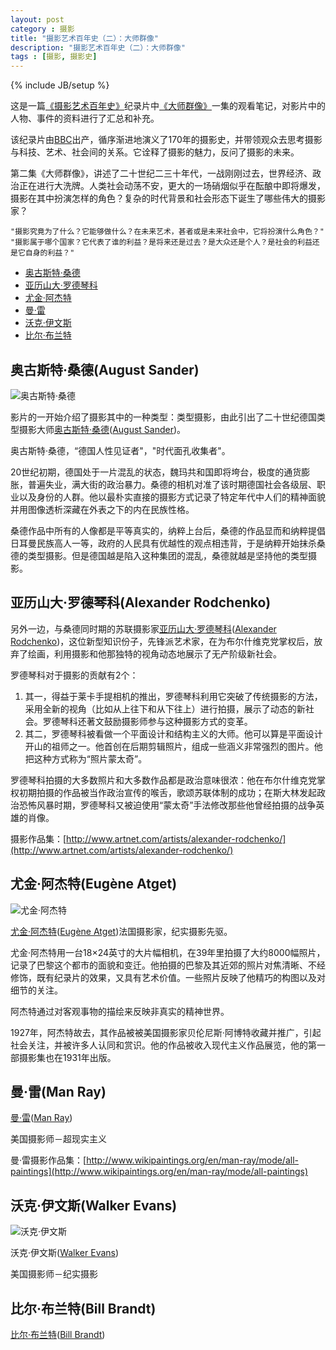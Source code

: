 ```yaml
---
layout: post
category : 摄影
title: "摄影艺术百年史（二）：大师群像"
description: "摄影艺术百年史（二）：大师群像"
tags : [摄影, 摄影史]
---
```

{% include JB/setup %}

这是一篇[《摄影艺术百年史》](http://movie.douban.com/subject/4154964/)纪录片中[《大师群像》](http://v.youku.com/v_show/id_XNDcyMTUzMjI4.html)一集的观看笔记，对影片中的人物、事件的资料进行了汇总和补充。

该纪录片由[BBC](http://baike.baidu.com/view/60739.htm)出产，循序渐进地演义了170年的摄影史，并带领观众去思考摄影与科技、艺术、社会间的关系。它诠释了摄影的魅力，反问了摄影的未来。

第二集《大师群像》，讲述了二十世纪二三十年代，一战刚刚过去，世界经济、政治正在进行大洗牌。人类社会动荡不安，更大的一场硝烟似乎在酝酿中即将爆发，摄影在其中扮演怎样的角色？复杂的时代背景和社会形态下诞生了哪些伟大的摄影家？

    "摄影究竟为了什么？它能够做什么？在未来艺术，甚者或是未来社会中，它将扮演什么角色？"
    "摄影属于哪个国家？它代表了谁的利益？是将来还是过去？是大众还是个人？是社会的利益还是它自身的利益？"

* [奥古斯特·桑德](./#august-sander) 
* [亚历山大·罗德琴科](./#alexander-rodchenko)
* [尤金·阿杰特](./#atget)
* [曼·雷](./#man-ray)
* [沃克·伊文斯](./#walker-evans)
* [比尔·布兰特](./#bill-brandt)

<h2 id="august-sander">奥古斯特·桑德(August Sander)</h2>

![奥古斯特·桑德](http://gtms04.alicdn.com/tps/i4/TB1h1WCHXXXXXa8XpXX6WBCTXXX-200-288.jpg)

影片的一开始介绍了摄影其中的一种类型：类型摄影，由此引出了二十世纪德国类型摄影大师[奥古斯特·桑德](http://baike.baidu.com/view/157695.htm)([August Sander](http://en.wikipedia.org/wiki/August_Sander))。

奥古斯特·桑德，“德国人性见证者"，"时代面孔收集者"。

20世纪初期，德国处于一片混乱的状态，魏玛共和国即将垮台，极度的通货膨胀，普遍失业，满大街的政治暴力。桑德的相机对准了该时期德国社会各级层、职业以及身份的人群。他以最朴实直接的摄影方式记录了特定年代中人们的精神面貌并用图像透析深藏在外表之下的内在民族性格。

桑德作品中所有的人像都是平等真实的，纳粹上台后，桑德的作品显而和纳粹提倡日耳曼民族高人一等，政府的人民具有优越性的观点相违背，于是纳粹开始抹杀桑德的类型摄影。但是德国越是陷入这种集团的混乱，桑德就越是坚持他的类型摄影。

<h2 id="alexander-rodchenko">亚历山大·罗德琴科(Alexander Rodchenko)</h2>

另外一边，与桑德同时期的苏联摄影家[亚历山大·罗德琴科](http://baike.baidu.com/view/302248.htm)([Alexander Rodchenko](http://en.wikipedia.org/wiki/Alexander_Rodchenko))，这位新型知识份子，先锋派艺术家，在为布尔什维克党掌权后，放弃了绘画，利用摄影和他那独特的视角动态地展示了无产阶级新社会。

罗德琴科对于摄影的贡献有2个：

1. 其一，得益于莱卡手提相机的推出，罗德琴科利用它突破了传统摄影的方法，采用全新的视角（比如从上往下和从下往上）进行拍摄，展示了动态的新社会。罗德琴科还著文鼓励摄影师参与这种摄影方式的变革。
2. 其二，罗德琴科被看做一个平面设计和结构主义的大师。他可以算是平面设计开山的祖师之一。他首创在后期剪辑照片，组成一些涵义非常强烈的图片。他把这种方式称为“照片蒙太奇”。

罗德琴科拍摄的大多数照片和大多数作品都是政治意味很浓：他在布尔什维克党掌权初期拍摄的作品被当作政治宣传的喉舌，歌颂苏联体制的成功；在斯大林发起政治恐怖风暴时期，罗德琴科又被迫使用“蒙太奇”手法修改那些他曾经拍摄的战争英雄的肖像。

摄影作品集：[http://www.artnet.com/artists/alexander-rodchenko/](http://www.artnet.com/artists/alexander-rodchenko/)

<h2 id="atget">尤金·阿杰特(Eugène Atget)</h2>

![尤金·阿杰特](http://gtms02.alicdn.com/tps/i2/TB1ViyBHXXXXXb4XpXXXjFuTXXX-200-250.jpg)

[尤金·阿杰特](http://baike.baidu.com/view/3269431.htm)([Eugène Atget](http://en.wikipedia.org/wiki/Eug%C3%A8ne_Atget))法国摄影家，纪实摄影先驱。

尤金·阿杰特用一台18×24英寸的大片幅相机，在39年里拍摄了大约8000幅照片，记录了巴黎这个都市的面貌和变迁。他拍摄的巴黎及其近郊的照片对焦清晰、不经修饰，既有纪录片的效果，又具有艺术价值。一些照片反映了他精巧的构图以及对细节的关注。

阿杰特通过对客观事物的描绘来反映非真实的精神世界。

1927年，阿杰特故去，其作品被被美国摄影家贝伦尼斯·阿博特收藏并推广，引起社会关注，并被许多人认同和赏识。他的作品被收入现代主义作品展览，他的第一部摄影集也在1931年出版。

<h2 id="man-ray">曼·雷(Man Ray)</h2>

[曼·雷](http://baike.baidu.com/view/3269406.htm)([Man Ray](http://en.wikipedia.org/wiki/Man_Ray))

美国摄影师－超现实主义

曼·雷摄影作品集：[http://www.wikipaintings.org/en/man-ray/mode/all-paintings](http://www.wikipaintings.org/en/man-ray/mode/all-paintings)

<h2 id="walker-evans">沃克·伊文斯(Walker Evans)</h2>

![沃克·伊文斯](http://gtms01.alicdn.com/tps/i1/TB1xLyDHXXXXXXZXpXX3dpfTXXX-200-133.jpg)

沃克·伊文斯([Walker Evans](http://en.wikipedia.org/wiki/Walker_Evans))

美国摄影师－纪实摄影

<h2 id="bill-brandt">比尔·布兰特(Bill Brandt)</h2>

[比尔·布兰特](http://baike.baidu.com/view/4552788.htm)([Bill Brandt](http://en.wikipedia.org/wiki/Bill_Brandt))

